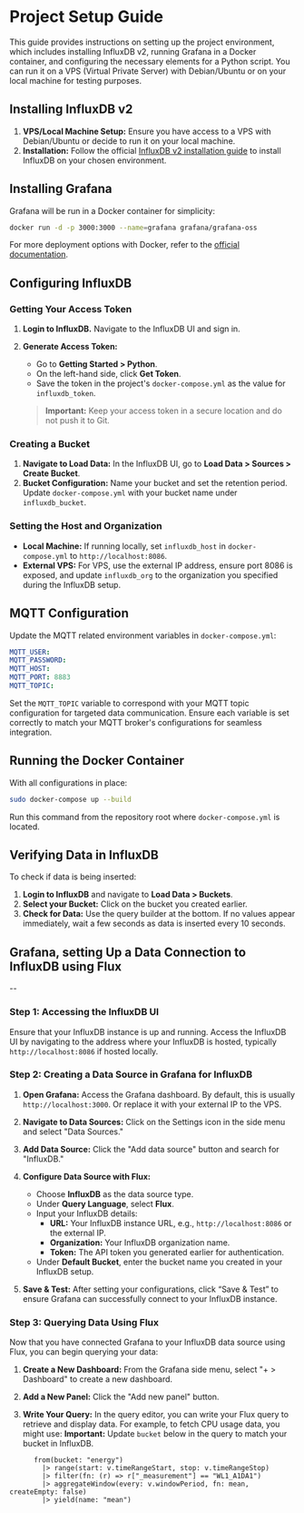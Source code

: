 # Project Setup Guide

This guide provides instructions on setting up the project environment, which includes installing InfluxDB v2, running Grafana in a Docker container, and configuring the necessary elements for a Python script. 
You can run it on a VPS (Virtual Private Server) with Debian/Ubuntu or on your local machine for testing purposes.

## Installing InfluxDB v2

1. **VPS/Local Machine Setup:** Ensure you have access to a VPS with Debian/Ubuntu or decide to run it on your local machine.
2. **Installation:** Follow the official [InfluxDB v2 installation guide](https://docs.influxdata.com/influxdb/v2/install/) to install InfluxDB on your chosen environment.

## Installing Grafana

Grafana will be run in a Docker container for simplicity:

```bash
docker run -d -p 3000:3000 --name=grafana grafana/grafana-oss
```

For more deployment options with Docker, refer to the [official documentation](https://grafana.com/docs/grafana/latest/setup-grafana/installation/docker/).

## Configuring InfluxDB

### Getting Your Access Token

1. **Login to InfluxDB.** Navigate to the InfluxDB UI and sign in.
2. **Generate Access Token:**
   - Go to **Getting Started > Python**.
   - On the left-hand side, click **Get Token**.
   - Save the token in the project's `docker-compose.yml` as the value for `influxdb_token`.

   > **Important:** Keep your access token in a secure location and do not push it to Git.


### Creating a Bucket

1. **Navigate to Load Data:** In the InfluxDB UI, go to **Load Data > Sources > Create Bucket**.
2. **Bucket Configuration:** Name your bucket and set the retention period. Update `docker-compose.yml` with your bucket name under `influxdb_bucket`.


### Setting the Host and Organization

- **Local Machine:** If running locally, set `influxdb_host` in `docker-compose.yml` to `http://localhost:8086`.
- **External VPS:** For VPS, use the external IP address, ensure port 8086 is exposed, and update `influxdb_org` to the organization you specified during the InfluxDB setup.

## MQTT Configuration

Update the MQTT related environment variables in `docker-compose.yml`:

```yaml
MQTT_USER:
MQTT_PASSWORD:
MQTT_HOST:
MQTT_PORT: 8883
MQTT_TOPIC:
```

Set the ```MQTT_TOPIC``` variable to correspond with your MQTT topic configuration for targeted data communication.
Ensure each variable is set correctly to match your MQTT broker's configurations for seamless integration.

## Running the Docker Container

With all configurations in place:

```bash
sudo docker-compose up --build
```

Run this command from the repository root where `docker-compose.yml` is located.

## Verifying Data in InfluxDB

To check if data is being inserted:

1. **Login to InfluxDB** and navigate to **Load Data > Buckets**.
2. **Select your Bucket:** Click on the bucket you created earlier.
3. **Check for Data:** Use the query builder at the bottom. If no values appear immediately, wait a few seconds as data is inserted every 10 seconds.

## Grafana, setting Up a Data Connection to InfluxDB using Flux
--
### Step 1: Accessing the InfluxDB UI

Ensure that your InfluxDB instance is up and running. Access the InfluxDB UI by navigating to the address where your InfluxDB is hosted, typically `http://localhost:8086` if hosted locally.

### Step 2: Creating a Data Source in Grafana for InfluxDB

1. **Open Grafana:** Access the Grafana dashboard. By default, this is usually `http://localhost:3000`. Or replace it with your external IP to the VPS. 
   
2. **Navigate to Data Sources:** Click on the Settings icon in the side menu and select "Data Sources."

3. **Add Data Source:** Click the "Add data source" button and search for "InfluxDB."

4. **Configure Data Source with Flux:**
   - Choose **InfluxDB** as the data source type.
   - Under **Query Language**, select **Flux**.
   - Input your InfluxDB details:
     - **URL:** Your InfluxDB instance URL, e.g., `http://localhost:8086` or the external IP.
     - **Organization:** Your InfluxDB organization name.
     - **Token:** The API token you generated earlier for authentication.
   - Under **Default Bucket**, enter the bucket name you created in your InfluxDB setup.

5. **Save & Test:** After setting your configurations, click “Save & Test” to ensure Grafana can successfully connect to your InfluxDB instance.

### Step 3: Querying Data Using Flux

Now that you have connected Grafana to your InfluxDB data source using Flux, you can begin querying your data:

1. **Create a New Dashboard:** From the Grafana side menu, select "+ > Dashboard" to create a new dashboard.

2. **Add a New Panel:** Click the "Add new panel" button.

3. **Write Your Query:** In the query editor, you can write your Flux query to retrieve and display data. For example, to fetch CPU usage data, you might use:
**Important:** Update ```bucket``` below in the query to match your bucket in InfluxDB.   
```flux
      from(bucket: "energy")
        |> range(start: v.timeRangeStart, stop: v.timeRangeStop)
        |> filter(fn: (r) => r["_measurement"] == "WL1_A1DA1")
        |> aggregateWindow(every: v.windowPeriod, fn: mean, createEmpty: false)
        |> yield(name: "mean")

